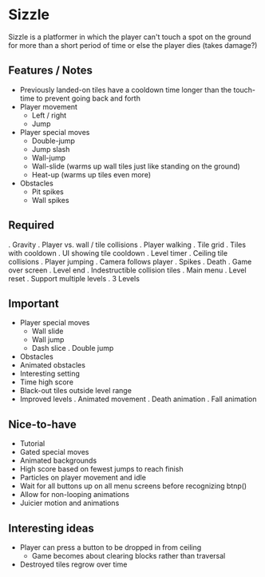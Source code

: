 # Sizzle

Sizzle is a platformer in which the player can't touch a spot on the ground for more than a short period of time or else the player dies (takes damage?)

## Features / Notes 
- Previously landed-on tiles have a cooldown time longer than the touch-time to prevent going back and forth
- Player movement
  - Left / right
  - Jump
- Player special moves
  - Double-jump
  - Jump slash
  - Wall-jump
  - Wall-slide (warms up wall tiles just like standing on the ground)
  - Heat-up (warms up tiles even more)
- Obstacles
  - Pit spikes
  - Wall spikes

## Required
. Gravity
. Player vs. wall / tile collisions
. Player walking
. Tile grid
. Tiles with cooldown
. UI showing tile cooldown
. Level timer
. Ceiling tile collisions
. Player jumping
. Camera follows player
. Spikes
. Death
. Game over screen
. Level end
. Indestructible collision tiles
. Main menu
. Level reset
. Support multiple levels
. 3 Levels

## Important
- Player special moves
  - Wall slide
  - Wall jump
  - Dash slice
  . Double jump
- Obstacles
- Animated obstacles
- Interesting setting
- Time high score
- Black-out tiles outside level range
- Improved levels
. Animated movement
. Death animation
. Fall animation


## Nice-to-have
- Tutorial
- Gated special moves
- Animated backgrounds
- High score based on fewest jumps to reach finish
- Particles on player movement and idle
- Wait for all buttons up on all menu screens before recognizing btnp()
- Allow for non-looping animations
- Juicier motion and animations

## Interesting ideas
- Player can press a button to be dropped in from ceiling
	- Game becomes about clearing blocks rather than traversal
- Destroyed tiles regrow over time